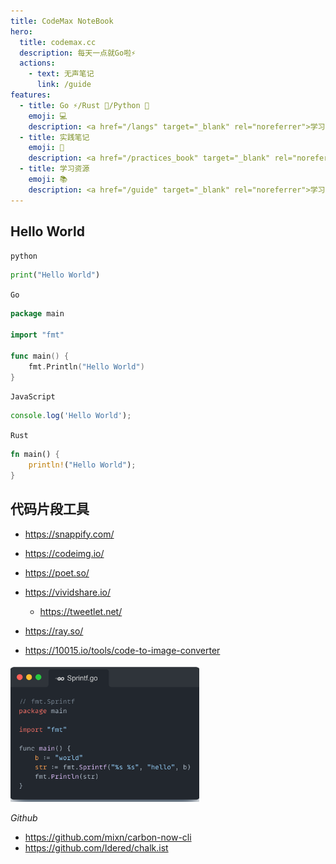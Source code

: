 ```yaml
---
title: CodeMax NoteBook
hero:
  title: codemax.cc
  description: 每天一点就Go啦⚡️
  actions:
    - text: 无声笔记
      link: /guide
features:
  - title: Go ⚡️/Rust 🦀/Python 🐍
    emoji: 💻
    description: <a href="/langs" target="_blank" rel="noreferrer">学习笔记</a>
  - title: 实践笔记
    emoji: 🔨
    description: <a href="/practices_book" target="_blank" rel="noreferrer">实践笔记</a>
  - title: 学习资源
    emoji: 📚
    description: <a href="/guide" target="_blank" rel="noreferrer">学习资源</a>
---
```


## Hello World

`python`

```python
print("Hello World")
```

`Go`

```go
package main

import "fmt"

func main() {
    fmt.Println("Hello World")
}
```

`JavaScript`

```js
console.log('Hello World');
```

`Rust`

```rust
fn main() {
    println!("Hello World");
}
```

## 代码片段工具

- https://snappify.com/
- https://codeimg.io/
- https://poet.so/
- https://vividshare.io/
    - https://tweetlet.net/
- https://ray.so/


- https://10015.io/tools/code-to-image-converter


<img src="./snappify.png" width="60%" height="auto">



*Github*

- https://github.com/mixn/carbon-now-cli
- https://github.com/Idered/chalk.ist